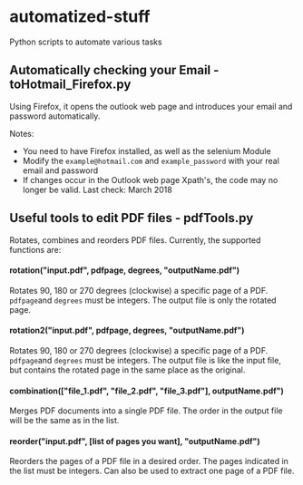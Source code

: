 # automatized-stuff
Python scripts to automate various tasks

## Automatically checking your Email - toHotmail_Firefox.py
Using Firefox, it opens the outlook web page and introduces your email and password automatically.

Notes:
- You need to have Firefox installed, as well as the selenium Module
- Modify the `example@hotmail.com` and `example_password` with your real email and password
- If changes occur in the Outlook web page Xpath's, the code may no longer be valid. Last check: March 2018 

## Useful tools to edit PDF files - pdfTools.py
Rotates, combines and reorders PDF files. Currently, the supported functions are:

#### rotation("input.pdf", pdfpage, degrees, "outputName.pdf")
Rotates 90, 180 or 270 degrees (clockwise) a specific page of a PDF. `pdfpage`and `degrees` must be integers. The output file is only the rotated page.

#### rotation2("input.pdf", pdfpage, degrees, "outputName.pdf")
Rotates 90, 180 or 270 degrees (clockwise) a specific page of a PDF. `pdfpage`and `degrees` must be integers. The output file is like the input file, but contains the rotated page in the same place as the original.

#### combination(["file_1.pdf", "file_2.pdf", "file_3.pdf"], outputName.pdf")
Merges PDF documents into a single PDF file. The order in the output file will be the same as in the list.

#### reorder("input.pdf", [list of pages you want], "outputName.pdf")
Reorders the pages of a PDF file in a desired order. The pages indicated in the list must be integers. Can also be used to extract one page of a PDF file.
